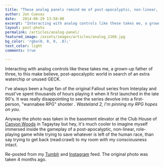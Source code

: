 ```yaml
---
title: "These analog panels remind me of post-apocalyptic, non-linear, role-playing games #Fallout #Wasteland2"
author: Jon Cuevas
date:   2014-06-29 13:58:00
excerpt: "Interacting with analog controls like these takes me, a grown-up father of three, to this make believe, post-apocalyptic world in search of an extra waterchip or unused GECK."
layout: post-photo
permalink: /articles/analog-panel/
featured_image: /assets/images/articles/analog_2160.jpg
bg_color: 'rgba(0, 0, 0, .8);'
text_color: light
comments: true

---
```


<p class="lead">Interacting with analog controls like these takes me, a grown-up father of three, to this make believe, post-apocalyptic world in search of an extra waterchip or unused GECK.</p>

I've always been a huge fan of the original Fallout series from Interplay and must've spent thousands of hours playing it when it first launched in the late 90's. It was really disappointing to see the series devolve into a first-person, "wannabee RPG" shooter . _Wasteland 2, I'm pinning my RPG hopes on you_. 

Anyway the photo was taken in the basement elevator at the Club House of [Canyon Woods][3] in Tagaytay but hey, it's much cooler to imagine myself immersed inside the gameplay of a post-apocalyptic, non-linear, role-playing game while trying to save whatever is left of the human race, than say trying to get back (read:crawl) to my room with my consciousness intact.

Re-posted from my [Tumblr][1] and [Instagram][2] feed. The original photo was taken 4 months ago.

[1]: http://archondigital.tumblr.com/post/78921954876/analog-elevator-panel-80s-vault-tec-at-canyon
[2]: http://instagram.com/p/lRTAylGq1X/
[3]: https://foursquare.com/v/canyon-woods-clubhouse/500b7913e4b0c2a4e05e11b4